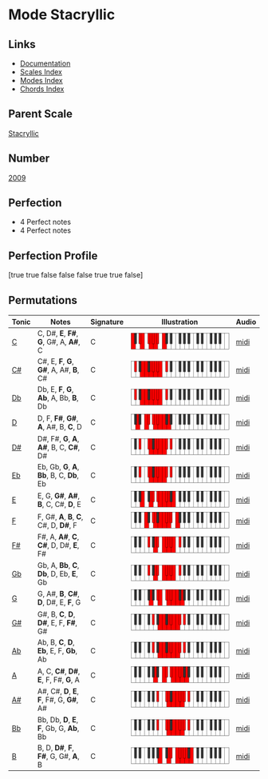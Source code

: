 # Mode Stacryllic

## Links

- [Documentation](index.md)
- [Scales Index](Scales.md)
- [Modes Index](Modes.md)
- [Chords Index](Chords.md)

## Parent Scale

[Stacryllic](ScaleStacryllic.md)

## Number

[2009](https://ianring.com/musictheory/scales/2009)

## Perfection

- 4 Perfect notes
- 4 Perfect notes

## Perfection Profile

[true true false false false true true false]

## Permutations

| Tonic | Notes | Signature | Illustration | Audio |
|-------|-------|-----------|--------------|-------|
| [C](ModeCNaturalStacryllic.md) | C, D#, **E**, **F#**, **G**, G#, A, **A#**, C | C | ![CNaturalStacryllic](ModeCNaturalStacryllic.png) | [midi](https://github.com/edipermadi/music/blob/main/docs/ModeCNaturalStacryllic.mid?raw=true) |
| [C#](ModeCSharpStacryllic.md) | C#, E, **F**, **G**, **G#**, A, A#, **B**, C# | C | ![CSharpStacryllic](ModeCSharpStacryllic.png) | [midi](https://github.com/edipermadi/music/blob/main/docs/ModeCSharpStacryllic.mid?raw=true) |
| [Db](ModeDFlatStacryllic.md) | Db, E, **F**, **G**, **Ab**, A, Bb, **B**, Db | C | ![DFlatStacryllic](ModeDFlatStacryllic.png) | [midi](https://github.com/edipermadi/music/blob/main/docs/ModeDFlatStacryllic.mid?raw=true) |
| [D](ModeDNaturalStacryllic.md) | D, F, **F#**, **G#**, **A**, A#, B, **C**, D | C | ![DNaturalStacryllic](ModeDNaturalStacryllic.png) | [midi](https://github.com/edipermadi/music/blob/main/docs/ModeDNaturalStacryllic.mid?raw=true) |
| [D#](ModeDSharpStacryllic.md) | D#, F#, **G**, **A**, **A#**, B, C, **C#**, D# | C | ![DSharpStacryllic](ModeDSharpStacryllic.png) | [midi](https://github.com/edipermadi/music/blob/main/docs/ModeDSharpStacryllic.mid?raw=true) |
| [Eb](ModeEFlatStacryllic.md) | Eb, Gb, **G**, **A**, **Bb**, B, C, **Db**, Eb | C | ![EFlatStacryllic](ModeEFlatStacryllic.png) | [midi](https://github.com/edipermadi/music/blob/main/docs/ModeEFlatStacryllic.mid?raw=true) |
| [E](ModeENaturalStacryllic.md) | E, G, **G#**, **A#**, **B**, C, C#, **D**, E | C | ![ENaturalStacryllic](ModeENaturalStacryllic.png) | [midi](https://github.com/edipermadi/music/blob/main/docs/ModeENaturalStacryllic.mid?raw=true) |
| [F](ModeFNaturalStacryllic.md) | F, G#, **A**, **B**, **C**, C#, D, **D#**, F | C | ![FNaturalStacryllic](ModeFNaturalStacryllic.png) | [midi](https://github.com/edipermadi/music/blob/main/docs/ModeFNaturalStacryllic.mid?raw=true) |
| [F#](ModeFSharpStacryllic.md) | F#, A, **A#**, **C**, **C#**, D, D#, **E**, F# | C | ![FSharpStacryllic](ModeFSharpStacryllic.png) | [midi](https://github.com/edipermadi/music/blob/main/docs/ModeFSharpStacryllic.mid?raw=true) |
| [Gb](ModeGFlatStacryllic.md) | Gb, A, **Bb**, **C**, **Db**, D, Eb, **E**, Gb | C | ![GFlatStacryllic](ModeGFlatStacryllic.png) | [midi](https://github.com/edipermadi/music/blob/main/docs/ModeGFlatStacryllic.mid?raw=true) |
| [G](ModeGNaturalStacryllic.md) | G, A#, **B**, **C#**, **D**, D#, E, **F**, G | C | ![GNaturalStacryllic](ModeGNaturalStacryllic.png) | [midi](https://github.com/edipermadi/music/blob/main/docs/ModeGNaturalStacryllic.mid?raw=true) |
| [G#](ModeGSharpStacryllic.md) | G#, B, **C**, **D**, **D#**, E, F, **F#**, G# | C | ![GSharpStacryllic](ModeGSharpStacryllic.png) | [midi](https://github.com/edipermadi/music/blob/main/docs/ModeGSharpStacryllic.mid?raw=true) |
| [Ab](ModeAFlatStacryllic.md) | Ab, B, **C**, **D**, **Eb**, E, F, **Gb**, Ab | C | ![AFlatStacryllic](ModeAFlatStacryllic.png) | [midi](https://github.com/edipermadi/music/blob/main/docs/ModeAFlatStacryllic.mid?raw=true) |
| [A](ModeANaturalStacryllic.md) | A, C, **C#**, **D#**, **E**, F, F#, **G**, A | C | ![ANaturalStacryllic](ModeANaturalStacryllic.png) | [midi](https://github.com/edipermadi/music/blob/main/docs/ModeANaturalStacryllic.mid?raw=true) |
| [A#](ModeASharpStacryllic.md) | A#, C#, **D**, **E**, **F**, F#, G, **G#**, A# | C | ![ASharpStacryllic](ModeASharpStacryllic.png) | [midi](https://github.com/edipermadi/music/blob/main/docs/ModeASharpStacryllic.mid?raw=true) |
| [Bb](ModeBFlatStacryllic.md) | Bb, Db, **D**, **E**, **F**, Gb, G, **Ab**, Bb | C | ![BFlatStacryllic](ModeBFlatStacryllic.png) | [midi](https://github.com/edipermadi/music/blob/main/docs/ModeBFlatStacryllic.mid?raw=true) |
| [B](ModeBNaturalStacryllic.md) | B, D, **D#**, **F**, **F#**, G, G#, **A**, B | C | ![BNaturalStacryllic](ModeBNaturalStacryllic.png) | [midi](https://github.com/edipermadi/music/blob/main/docs/ModeBNaturalStacryllic.mid?raw=true) |
